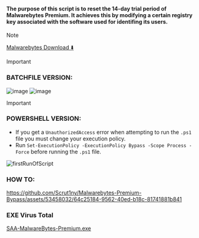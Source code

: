 #### The purpose of this script is to reset the 14-day trial period of Malwarebytes Premium. It achieves this by modifying a certain registry key associated with the software used for identifing its users.

> [!NOTE]
> [Malwarebytes Download ⬇️](https://bit.ly/3VXBLGy)


> [!important]
> ### BATCHFILE VERSION:
> ![image](https://github.com/Scrut1ny/Malwarebytes-Premium-Reset/assets/53458032/9a100c9c-de8e-41cf-9644-9492dbffbc00)
> ![image](https://github.com/Scrut1ny/Malwarebytes-Premium-Reset/assets/53458032/caf6cae9-fd76-4cda-85c8-ee25546a2dea)


> [!IMPORTANT]
> ### POWERSHELL VERSION:
> - If you get a `UnauthorizedAccess` error when attempting to run the `.ps1` file you must change your execution policy.
> - Run `Set-ExecutionPolicy -ExecutionPolicy Bypass -Scope Process -Force` before running the `.ps1` file.
> 
> ![firstRunOfScript](https://github.com/Scrut1ny/Malwarebytes-Premium-Bypass/assets/63854344/12f71499-8030-4e3d-8295-257203054eab)


### HOW TO:
https://github.com/Scrut1ny/Malwarebytes-Premium-Bypass/assets/53458032/64c25184-9562-40ed-b18c-81741881b841

### EXE Virus Total
[SAA-MalwareBytes-Premium.exe](https://www.virustotal.com/gui/url/fce545adc9a258ebb5e16380782df299b4660acbd0b3449034655adab71837b5)
